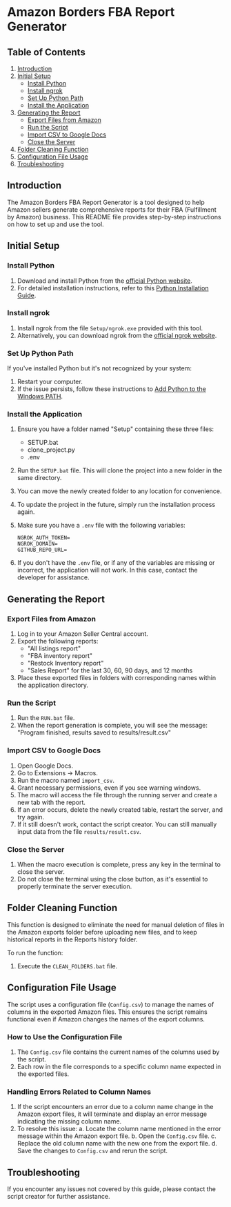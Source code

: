# Amazon Borders FBA Report Generator

## Table of Contents

1. [Introduction](#introduction)
2. [Initial Setup](#initial-setup)
   - [Install Python](#install-python)
   - [Install ngrok](#install-ngrok)
   - [Set Up Python Path](#set-up-python-path)
   - [Install the Application](#install-the-application)
3. [Generating the Report](#generating-the-report)
   - [Export Files from Amazon](#export-files-from-amazon)
   - [Run the Script](#run-the-script)
   - [Import CSV to Google Docs](#import-csv-to-google-docs)
   - [Close the Server](#close-the-server)
4. [Folder Cleaning Function](#folder-cleaning-function)
5. [Configuration File Usage](#configuration-file-usage)
6. [Troubleshooting](#troubleshooting)

## Introduction

The Amazon Borders FBA Report Generator is a tool designed to help Amazon sellers generate comprehensive reports for their FBA (Fulfillment by Amazon) business. This README file provides step-by-step instructions on how to set up and use the tool.

## Initial Setup

### Install Python

1. Download and install Python from the [official Python website](https://www.python.org/downloads/).
2. For detailed installation instructions, refer to this [Python Installation Guide](https://www.geeksforgeeks.org/installation-of-python/).

### Install ngrok

1. Install ngrok from the file `Setup/ngrok.exe` provided with this tool.
2. Alternatively, you can download ngrok from the [official ngrok website](https://ngrok.com/download).

### Set Up Python Path

If you've installed Python but it's not recognized by your system:

1. Restart your computer.
2. If the issue persists, follow these instructions to [Add Python to the Windows PATH](https://geek-university.com/add-python-to-the-windows-path/).

### Install the Application

1. Ensure you have a folder named "Setup" containing these three files:

   - SETUP.bat
   - clone_project.py
   - .env

2. Run the `SETUP.bat` file. This will clone the project into a new folder in the same directory.

3. You can move the newly created folder to any location for convenience.

4. To update the project in the future, simply run the installation process again.

5. Make sure you have a `.env` file with the following variables:

   ```
   NGROK_AUTH_TOKEN=
   NGROK_DOMAIN=
   GITHUB_REPO_URL=
   ```

6. If you don't have the `.env` file, or if any of the variables are missing or incorrect, the application will not work. In this case, contact the developer for assistance.

## Generating the Report

### Export Files from Amazon

1. Log in to your Amazon Seller Central account.
2. Export the following reports:
   - "All listings report"
   - "FBA inventory report"
   - "Restock Inventory report"
   - "Sales Report" for the last 30, 60, 90 days, and 12 months
3. Place these exported files in folders with corresponding names within the application directory.

### Run the Script

1. Run the `RUN.bat` file.
2. When the report generation is complete, you will see the message: "Program finished, results saved to results/result.csv"

### Import CSV to Google Docs

1. Open Google Docs.
2. Go to Extensions -> Macros.
3. Run the macro named `import_csv`.
4. Grant necessary permissions, even if you see warning windows.
5. The macro will access the file through the running server and create a new tab with the report.
6. If an error occurs, delete the newly created table, restart the server, and try again.
7. If it still doesn't work, contact the script creator. You can still manually input data from the file `results/result.csv`.

### Close the Server

1. When the macro execution is complete, press any key in the terminal to close the server.
2. Do not close the terminal using the close button, as it's essential to properly terminate the server execution.

## Folder Cleaning Function

This function is designed to eliminate the need for manual deletion of files in the Amazon exports folder before uploading new files, and to keep historical reports in the Reports history folder.

To run the function:

1. Execute the `CLEAN_FOLDERS.bat` file.

## Configuration File Usage

The script uses a configuration file (`Config.csv`) to manage the names of columns in the exported Amazon files. This ensures the script remains functional even if Amazon changes the names of the export columns.

### How to Use the Configuration File

1. The `Config.csv` file contains the current names of the columns used by the script.
2. Each row in the file corresponds to a specific column name expected in the exported files.

### Handling Errors Related to Column Names

1. If the script encounters an error due to a column name change in the Amazon export files, it will terminate and display an error message indicating the missing column name.
2. To resolve this issue:
   a. Locate the column name mentioned in the error message within the Amazon export file.
   b. Open the `Config.csv` file.
   c. Replace the old column name with the new one from the export file.
   d. Save the changes to `Config.csv` and rerun the script.

## Troubleshooting

If you encounter any issues not covered by this guide, please contact the script creator for further assistance.
